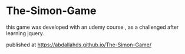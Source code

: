 # The-Simon-Game

this game was developed with an udemy course , as a challenged after learning jquery. 

published at https://abdallahds.github.io/The-Simon-Game/

